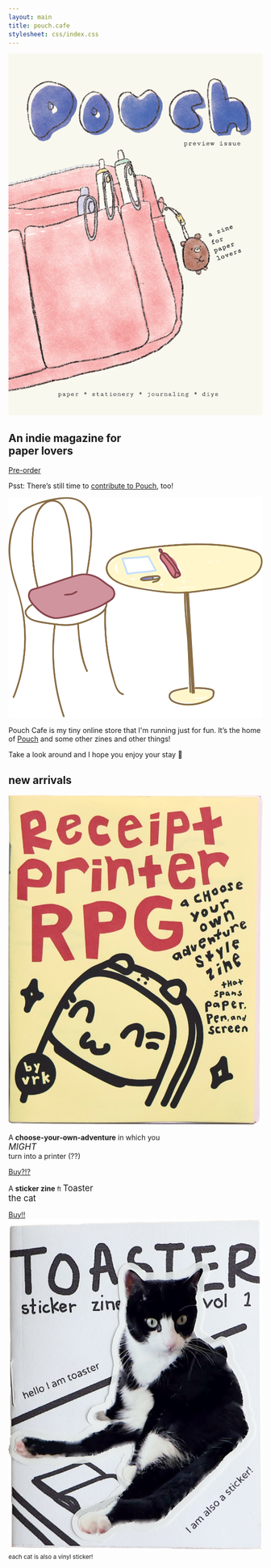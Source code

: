 ```yaml
---
layout: main
title: pouch.cafe
stylesheet: css/index.css
---
```

<div id="hero">
  <div class="content">
    <a href="/preorder"><img src="/images/cover.png" class="cover" /></a>
    <div class="herotext">
      <h2>An indie magazine for<br>paper lovers</h2>
      <a href="/preorder" class="button">Pre-order</a>
      <p class="psst">Psst: There’s still time to <a href="/contribute">contribute to Pouch</a>, too!</p>
    </div>
  </div>
</div>

<div id="intro">
  <div class="content">
    <img src="/images/table.png" class="cafetable" />
    <div class="explanation">
      <p>
        Pouch Cafe is my tiny online store that I'm running just for fun. It’s the home of <a href="/pouch">Pouch</a> and some other zines and other things!
      </p>
      <p>
        Take a look around and I hope you enjoy your stay 💞
      </p>
    </div>
  </div>
</div>



<div id="newarrivals">
  <h2>new arrivals</h2>
  <div class="content">
    <div class="rprpg">
      <div class="coverbox">
        <a href="/rprpg"><img src="/images/rprpg-cover.png" class="rprpg-cover"/></a>
      </div>
      <div class="zine-explained">
        <p class="whiteoutlinetext">
          A <strong>choose-your-own-adventure</strong> in which you
          <br>
        <big><em>MIGHT</em></big><br>
        turn into a printer (??)
        </p>
        <a href="/rprpg" class="button">Buy?!?</a>
      </div> 
    </div>
    <div class="toaster">
      <div class="zine-explained">
        <p class="whiteoutlinetext">
          A <strong>sticker zine</strong> <small>ft</small>
        <big id="toasterthecat">Toaster<br> the cat</big>
        </p>
        <a href="/toasterzine" class="button">Buy!!</a>
      </div> 
      <div class="coverbox toastercoverbox">
          <a href="/toasterzine"><img src="/images/toaster-cover.png" class="toaster-cover" /></a>
          <small class="whiteoutlinetext">each cat is also a vinyl sticker!</small>
      </div> 
    </div>
  </div>
</div>

<!--
<div id="announcements">
  <h2>announcements</h2>
  <div class="content table">
    <div class="row">
      <span class="subject">
        ∙ Pouch Cafe is LIVE!
      </span>
      <span class="author">vrk</span>
      <span class="date">Jan 10 2024</span>
    </div>
  </div>
</div>
-->
